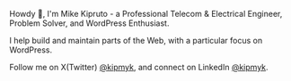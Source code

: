 <!--[![Linkedin](https://img.shields.io/badge/-kipmyk-blue?style=flat&logo=Linkedin&logoColor=white&link=https://www.linkedin.com/in/kipmyk/)](https://www.linkedin.com/in/kipmyk/) ![visitors](https://visitor-badge.laobi.icu/badge?page_id=kipmyk.kipmyk&style=flat-square) -->

Howdy 👋, I'm Mike Kipruto - a Professional Telecom & Electrical Engineer, Problem Solver, and WordPress Enthusiast. 

I help build and maintain parts of the Web, with a particular focus on WordPress.

Follow me on X(Twitter) [@kipmyk](https://x.com/intent/follow?screen_name=kipmyk), and connect on LinkedIn [@kipmyk](https://www.linkedin.com/in/kipmyk/).

